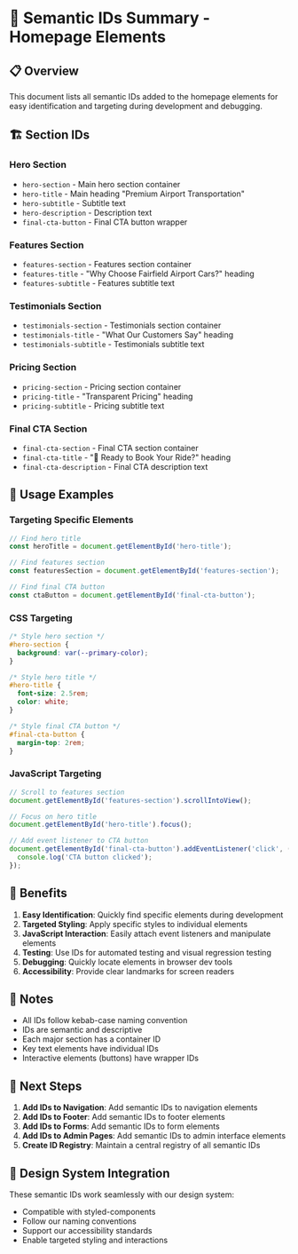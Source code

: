 # 🎯 Semantic IDs Summary - Homepage Elements

## **📋 Overview**
This document lists all semantic IDs added to the homepage elements for easy identification and targeting during development and debugging.

## **🏗️ Section IDs**

### **Hero Section**
- `hero-section` - Main hero section container
- `hero-title` - Main heading "Premium Airport Transportation"
- `hero-subtitle` - Subtitle text
- `hero-description` - Description text
- `final-cta-button` - Final CTA button wrapper

### **Features Section**
- `features-section` - Features section container
- `features-title` - "Why Choose Fairfield Airport Cars?" heading
- `features-subtitle` - Features subtitle text

### **Testimonials Section**
- `testimonials-section` - Testimonials section container
- `testimonials-title` - "What Our Customers Say" heading
- `testimonials-subtitle` - Testimonials subtitle text

### **Pricing Section**
- `pricing-section` - Pricing section container
- `pricing-title` - "Transparent Pricing" heading
- `pricing-subtitle` - Pricing subtitle text

### **Final CTA Section**
- `final-cta-section` - Final CTA section container
- `final-cta-title` - "🚀 Ready to Book Your Ride?" heading
- `final-cta-description` - Final CTA description text

## **🎯 Usage Examples**

### **Targeting Specific Elements**
```javascript
// Find hero title
const heroTitle = document.getElementById('hero-title');

// Find features section
const featuresSection = document.getElementById('features-section');

// Find final CTA button
const ctaButton = document.getElementById('final-cta-button');
```

### **CSS Targeting**
```css
/* Style hero section */
#hero-section {
  background: var(--primary-color);
}

/* Style hero title */
#hero-title {
  font-size: 2.5rem;
  color: white;
}

/* Style final CTA button */
#final-cta-button {
  margin-top: 2rem;
}
```

### **JavaScript Targeting**
```javascript
// Scroll to features section
document.getElementById('features-section').scrollIntoView();

// Focus on hero title
document.getElementById('hero-title').focus();

// Add event listener to CTA button
document.getElementById('final-cta-button').addEventListener('click', () => {
  console.log('CTA button clicked');
});
```

## **🔧 Benefits**

1. **Easy Identification**: Quickly find specific elements during development
2. **Targeted Styling**: Apply specific styles to individual elements
3. **JavaScript Interaction**: Easily attach event listeners and manipulate elements
4. **Testing**: Use IDs for automated testing and visual regression testing
5. **Debugging**: Quickly locate elements in browser dev tools
6. **Accessibility**: Provide clear landmarks for screen readers

## **📝 Notes**

- All IDs follow kebab-case naming convention
- IDs are semantic and descriptive
- Each major section has a container ID
- Key text elements have individual IDs
- Interactive elements (buttons) have wrapper IDs

## **🚀 Next Steps**

1. **Add IDs to Navigation**: Add semantic IDs to navigation elements
2. **Add IDs to Footer**: Add semantic IDs to footer elements
3. **Add IDs to Forms**: Add semantic IDs to form elements
4. **Add IDs to Admin Pages**: Add semantic IDs to admin interface elements
5. **Create ID Registry**: Maintain a central registry of all semantic IDs

## **🎨 Design System Integration**

These semantic IDs work seamlessly with our design system:
- Compatible with styled-components
- Follow our naming conventions
- Support our accessibility standards
- Enable targeted styling and interactions 